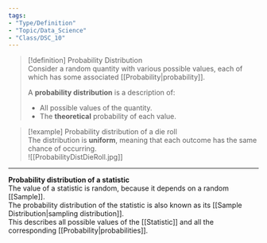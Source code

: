 ```yaml
---
tags:
- "Type/Definition"
- "Topic/Data_Science"
- "Class/DSC_10"
---
```

> [!definition] Probability Distribution  
> Consider a random quantity with various possible values, each of which has some associated [[Probability|probability]].  
>  
> A **probability distribution** is a description of:  
> - All possible values of the quantity.  
> - The **theoretical** probability of each value.  

> [!example] Probability distribution of a die roll  
> The distribution is **uniform**, meaning that each outcome has the same chance of occurring.  
> ![[ProbabilityDistDieRoll.jpg]]  

---  

**Probability distribution of a statistic**  
The value of a statistic is random, because it depends on a random [[Sample]].  
The probability distribution of the statistic is also known as its [[Sample Distribution|sampling distribution]].  
This describes all possible values of the [[Statistic]] and all the corresponding [[Probability|probabilities]].  
